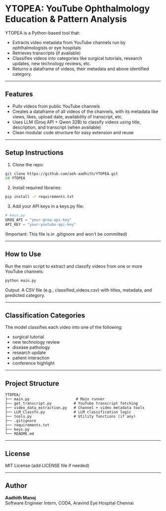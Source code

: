 # YTOPEA: YouTube Ophthalmology Education & Pattern Analysis

YTOPEA is a Python-based tool that:

- Extracts video metadata from YouTube channels run by ophthalmologists or eye hospitals
- Retrieves transcripts (if available)
- Classifies videos into categories like surgical tutorials, research updates, new technology reviews, etc.
- Returns a dataframe of videos, their metadata and above identified category.

---

## Features

- Pulls videos from public YouTube channels
- Creates a dataframe of all videos of the channels, with its metadata like views, likes, upload date, availability of transcript, etc.
- Uses LLM (Groq API + Qwen 32B) to classify videos using title, description, and transcript (when available)
- Clean modular code structure for easy extension and reuse

---

## Setup Instructions

1. Clone the repo:

```bash
git clone https://github.com/aeh-aadhith/YTOPEA.git
cd YTOPEA
```

2. Install required libraries:

```bash
pip install -r requirements.txt
```

3. Add your API keys in a keys.py file:

```python
# keys.py
GROQ_API = "your-groq-api-key"
API_KEY = "your-youtube-api-key"
```

(Important: This file is in .gitignore and won't be committed)

---

## How to Use

Run the main script to extract and classify videos from one or more YouTube channels:

```bash
python main.py
```

Output: A CSV file (e.g., classified\_videos.csv) with titles, metadata, and predicted category.

---

## Classification Categories

The model classifies each video into one of the following:

- surgical tutorial
- new technology review
- disease pathology
- research update
- patient interaction
- conference highlight

---

## Project Structure

```
YTOPEA/
├── main.py                     # Main runner
├── get_transcript.py          # YouTube transcript fetching
├── video_data_extraction.py   # Channel + video metadata tools
├── LLM_Classfn.py             # LLM classification logic
├── tools.py                   # Utility functions (if any)
├── .gitignore
├── requirements.txt
├── keys.py
└── README.md
```

---

## License

MIT License (add LICENSE file if needed)

---

## Author

**Aadhith Manoj**\
Software Engineer Intern, CODA, Aravind Eye Hospital Chennai

